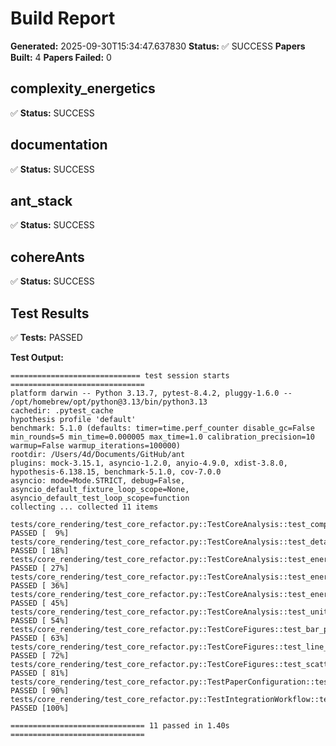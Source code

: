 # Build Report

**Generated:** 2025-09-30T15:34:47.637830
**Status:** ✅ SUCCESS
**Papers Built:** 4
**Papers Failed:** 0

## complexity_energetics

✅ **Status:** SUCCESS

## documentation

✅ **Status:** SUCCESS

## ant_stack

✅ **Status:** SUCCESS

## cohereAnts

✅ **Status:** SUCCESS

## Test Results

✅ **Tests:** PASSED

**Test Output:**
```
============================= test session starts ==============================
platform darwin -- Python 3.13.7, pytest-8.4.2, pluggy-1.6.0 -- /opt/homebrew/opt/python@3.13/bin/python3.13
cachedir: .pytest_cache
hypothesis profile 'default'
benchmark: 5.1.0 (defaults: timer=time.perf_counter disable_gc=False min_rounds=5 min_time=0.000005 max_time=1.0 calibration_precision=10 warmup=False warmup_iterations=100000)
rootdir: /Users/4d/Documents/GitHub/ant
plugins: mock-3.15.1, asyncio-1.2.0, anyio-4.9.0, xdist-3.8.0, hypothesis-6.138.15, benchmark-5.1.0, cov-7.0.0
asyncio: mode=Mode.STRICT, debug=False, asyncio_default_fixture_loop_scope=None, asyncio_default_test_loop_scope=function
collecting ... collected 11 items

tests/core_rendering/test_core_refactor.py::TestCoreAnalysis::test_compute_load PASSED [  9%]
tests/core_rendering/test_core_refactor.py::TestCoreAnalysis::test_detailed_energy_estimation PASSED [ 18%]
tests/core_rendering/test_core_refactor.py::TestCoreAnalysis::test_energy_breakdown PASSED [ 27%]
tests/core_rendering/test_core_refactor.py::TestCoreAnalysis::test_energy_coefficients PASSED [ 36%]
tests/core_rendering/test_core_refactor.py::TestCoreAnalysis::test_energy_efficiency_metrics PASSED [ 45%]
tests/core_rendering/test_core_refactor.py::TestCoreAnalysis::test_unit_conversions PASSED [ 54%]
tests/core_rendering/test_core_refactor.py::TestCoreFigures::test_bar_plot_generation PASSED [ 63%]
tests/core_rendering/test_core_refactor.py::TestCoreFigures::test_line_plot_generation PASSED [ 72%]
tests/core_rendering/test_core_refactor.py::TestCoreFigures::test_scatter_plot_generation PASSED [ 81%]
tests/core_rendering/test_core_refactor.py::TestPaperConfiguration::test_paper_config_loading PASSED [ 90%]
tests/core_rendering/test_core_refactor.py::TestIntegrationWorkflow::test_analysis_to_visualization_pipeline PASSED [100%]

============================== 11 passed in 1.40s ==============================

```
